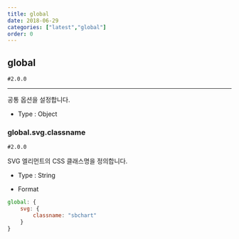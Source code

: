 ```yaml
---
title: global
date: 2018-06-29
categories: ["latest","global"]
order: 0
---
```


## global

`#2.0.0`

---

공통 옵션을 설정합니다.

* Type : Object

### global.svg.classname

`#2.0.0`

SVG 엘리먼트의 CSS 클래스명을 정의합니다.

* Type : String

* Format
```javascript
global: {
	svg: { 
		classname: "sbchart"
	}
}
```
